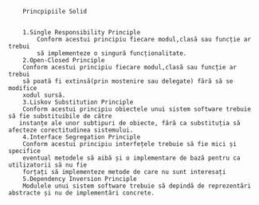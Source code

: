 
		Princpipiile Solid
		
		
		1.Single Responsibility Principle
			Conform acestui principiu fiecare modul,clasă sau funcție ar trebui
			să implementeze o singură funcționalitate.
		2.Open-Closed Principle
		Conform acestui principiu fiecare modul,clasă sau funcție ar trebui 
		să poată fi extinsă(prin mostenire sau delegate) fără să se modifice
		xodul sursă.
		3.Liskov Substitution Principle
		Conform acestui principiu obiectele unui sistem software trebuie să fie substituibile de către
       instanțe ale unor subtipuri de obiecte, fără ca substituția să afecteze corectitudinea sistemului.
	    4.Interface Segregation Principle
		Conform acestui principiu interfețele trebuie să fie mici și specifice 
		eventual metodele să aibă și o implementare de bază pentru ca utilizatorii să nu fie 
		forțați să implementeze metode de care nu sunt interesați
		5.Dependency Inversion Principle
		Modulele unui sistem software trebuie să depindă de reprezentări abstracte și nu de implementări concrete.